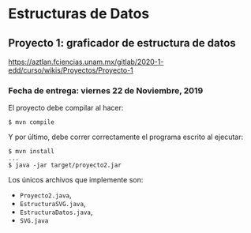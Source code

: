 Estructuras de Datos
====================

Proyecto 1: graficador de estructura de datos
---------------------------------------------------
https://aztlan.fciencias.unam.mx/gitlab/2020-1-edd/curso/wikis/Proyectos/Proyecto-1

### Fecha de entrega: viernes 22 de Noviembre, 2019

El proyecto debe compilar al hacer:

```
$ mvn compile
```

Y por último, debe correr correctamente el programa escrito
al ejecutar:

```
$ mvn install
...
$ java -jar target/proyecto2.jar
```

Los únicos archivos que implemente son:

* `Proyecto2.java`,
* `EstructuraSVG.java`,
* `EstructuraDatos.java`,
* `SVG.java`

